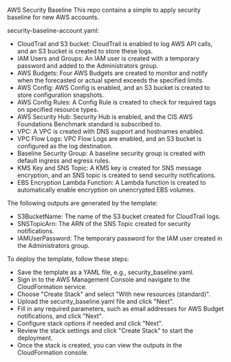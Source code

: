 AWS Security Baseline
This repo contains a simple to apply security baseline for new AWS accounts.

security-baseline-account.yaml:
- CloudTrail and S3 bucket: CloudTrail is enabled to log AWS API calls, and an S3 bucket is created to store these logs.
- IAM Users and Groups: An IAM user is created with a temporary password and added to the Administrators group.
- AWS Budgets: Four AWS Budgets are created to monitor and notify when the forecasted or actual spend exceeds the specified limits.
- AWS Config: AWS Config is enabled, and an S3 bucket is created to store configuration snapshots.
- AWS Config Rules: A Config Rule is created to check for required tags on specified resource types.
- AWS Security Hub: Security Hub is enabled, and the CIS AWS Foundations Benchmark standard is subscribed to.
- VPC: A VPC is created with DNS support and hostnames enabled.
- VPC Flow Logs: VPC Flow Logs are enabled, and an S3 bucket is configured as the log destination.
- Baseline Security Group: A baseline security group is created with default ingress and egress rules.
- KMS Key and SNS Topic: A KMS key is created for SNS message encryption, and an SNS topic is created to send security notifications.
- EBS Encryption Lambda Function: A Lambda function is created to automatically enable encryption on unencrypted EBS volumes.

The following outputs are generated by the template:
- S3BucketName: The name of the S3 bucket created for CloudTrail logs.
- SNSTopicArn: The ARN of the SNS Topic created for security notifications.
- IAMUserPassword: The temporary password for the IAM user created in the Administrators group.

To deploy the template, follow these steps:
- Save the template as a YAML file, e.g., security_baseline.yaml.
- Sign in to the AWS Management Console and navigate to the CloudFormation service.
- Choose "Create Stack" and select "With new resources (standard)".
- Upload the security_baseline.yaml file and click "Next".
- Fill in any required parameters, such as email addresses for AWS Budget notifications, and click "Next".
- Configure stack options if needed and click "Next".
- Review the stack settings and click "Create Stack" to start the deployment.
- Once the stack is created, you can view the outputs in the CloudFormation console.
